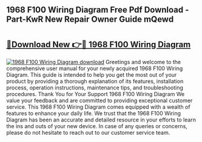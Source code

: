 ## 1968 F100 Wiring Diagram Free Pdf Download - Part-KwR New Repair Owner Guide mQewd

# <h2><a href="http://dfj53yz.blite.top/?on=1968+F100+Wiring+Diagram">🔗Download New 👉🔴 1968 F100 Wiring Diagram</a></h2>

[![1968 F100 Wiring Diagram download](https://i.imgur.com/lujVjoI.png)](http://dfj53yz.blite.top/?on=1968+F100+Wiring+Diagram)
Greetings and welcome to the comprehensive user manual for your newly acquired 1968 F100 Wiring Diagram. This guide is intended to help you get the most out of your product by providing a thorough explanation of its features, installation process, operation instructions, maintenance tips, and troubleshooting procedures. Thank You for Your Support 1968 F100 Wiring Diagram We value your feedback and are committed to providing exceptional customer service. This 1968 F100 Wiring Diagram comes equipped with a wealth of features to enhance your daily life. We trust that the 1968 F100 Wiring Diagram has been an accurate and detailed resource in your efforts to learn the ins and outs of your new device. In case of any queries or concerns, please do not hesitate to reach out to our customer service team.

